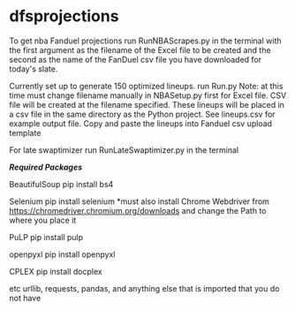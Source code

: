 # dfsprojections

To get nba Fanduel projections run RunNBAScrapes.py in the terminal with the first argument as the filename of the Excel file to be created and the second as the name of the FanDuel csv file you have downloaded for today's slate.

Currently set up to generate 150 optimized lineups.  run Run.py Note: at this time must change filename manually in NBASetup.py first for Excel file.  CSV file will be created at the filename specified.  These lineups will be placed in a csv file in the same directory as the Python project. See lineups.csv for example output file.  Copy and paste the lineups into Fanduel csv upload template

For late swaptimizer run RunLateSwaptimizer.py in the terminal

***Required Packages***

BeautifulSoup
pip install bs4

Selenium
pip install selenium
*must also install Chrome Webdriver from https://chromedriver.chromium.org/downloads and change the Path to where you place it

PuLP
pip install pulp

openpyxl
pip install openpyxl

CPLEX
pip install docplex

etc urllib, requests, pandas, and anything else that is imported that you do not have
